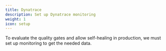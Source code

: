 ```yaml
---
title: Dynatrace
description: Set up Dynatrace monitoring
weight: 1
icon: setup
---
```


To evaluate the quality gates and allow self-healing in production, we must set up monitoring to get the needed data.


